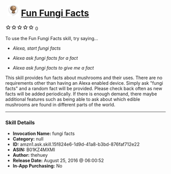 # &nbsp;<img src="skill_icon" alt="Fun Fungi Facts icon" width="36"> [Fun Fungi Facts](http://alexa.amazon.com/#skills/amzn1.ask.skill.15f824e6-1d9d-41a8-b3bd-876faf712e22)
![0 stars](../../images/ic_star_border_black_18dp_1x.png)![0 stars](../../images/ic_star_border_black_18dp_1x.png)![0 stars](../../images/ic_star_border_black_18dp_1x.png)![0 stars](../../images/ic_star_border_black_18dp_1x.png)![0 stars](../../images/ic_star_border_black_18dp_1x.png) 0

To use the Fun Fungi Facts skill, try saying...

* *Alexa, start fungi facts*

* *Alexa ask fungi facts for a fact*

* *Alexa ask fungi facts to give me a fact*

This skill provides fun facts about mushrooms and their uses.  There are no requirements other than having an Alexa enabled device.  Simply ask "fungi facts" and a random fact will be provided.  Please
check back often as new facts will be added periodically.  If there is enough demand, there maybe additional features such as being able to ask about which edible mushrooms are found in different parts of the world.

***

### Skill Details

* **Invocation Name:** fungi facts
* **Category:** null
* **ID:** amzn1.ask.skill.15f824e6-1d9d-41a8-b3bd-876faf712e22
* **ASIN:** B01KZ4MXMI
* **Author:** thehuey
* **Release Date:** August 25, 2016 @ 06:00:52
* **In-App Purchasing:** No

